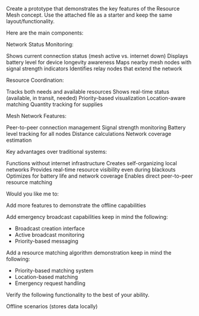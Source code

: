 Create a prototype that demonstrates the key features of the Resource Mesh concept. Use the attached file as a starter and keep the same layout/functionality.

Here are the main components:

Network Status Monitoring:

Shows current connection status (mesh active vs. internet down)
Displays battery level for device longevity awareness
Maps nearby mesh nodes with signal strength indicators
Identifies relay nodes that extend the network

Resource Coordination:


Tracks both needs and available resources
Shows real-time status (available, in transit, needed)
Priority-based visualization
Location-aware matching
Quantity tracking for supplies

Mesh Network Features:


Peer-to-peer connection management
Signal strength monitoring
Battery level tracking for all nodes
Distance calculations
Network coverage estimation

Key advantages over traditional systems:

Functions without internet infrastructure
Creates self-organizing local networks
Provides real-time resource visibility even during blackouts
Optimizes for battery life and network coverage
Enables direct peer-to-peer resource matching

Would you like me to:

Add more features to demonstrate the offline capabilities

Add emergency broadcast capabilities
keep in mind the following:
* Broadcast creation interface
* Active broadcast monitoring
* Priority-based messaging

Add a resource matching algorithm demonstration
keep in mind the following:
* Priority-based matching system
* Location-based matching
* Emergency request handling

Verify the following functionality to the best of your ability.

Offline scenarios (stores data locally)
